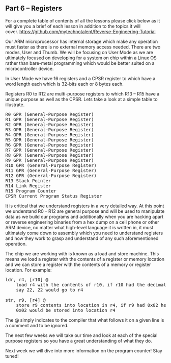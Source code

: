 ## Part 6 – Registers

For a complete table of contents of all the lessons please click below as it will give you a brief of each lesson in addition to the topics it will cover.&nbsp;https://github.com/mytechnotalent/Reverse-Engineering-Tutorial

Our ARM microprocessor has internal storage which make any operation must faster as there is no external memory access needed. There are two modes, User and Thumb. We will be focusing on User Mode as we are ultimately focused on developing for a system on chip within a Linux OS rather than bare-metal programming which would be better suited on a microcontroller device.

In User Mode we have 16 registers and a CPSR register to which have a word length each which is 32-bits each or 8 bytes each.

Registers R0 to R12 are multi-purpose registers to which R13 – R15 have a unique purpose as well as the CPSR. Lets take a look at a simple table to illustrate.

<pre spellcheck="false">R0 GPR (General-Purpose Register)
R1 GPR (General-Purpose Register)
R2 GPR (General-Purpose Register)
R3 GPR (General-Purpose Register)
R4 GPR (General-Purpose Register)
R5 GPR (General-Purpose Register)
R6 GPR (General-Purpose Register)
R7 GPR (General-Purpose Register)
R8 GPR (General-Purpose Register)
R9 GPR (General-Purpose Register)
R10 GPR (General-Purpose Register)
R11 GPR (General-Purpose Register)
R12 GPR (General-Purpose Register)
R13 Stack Pointer
R14 Link Register
R15 Program Counter
CPSR Current Program Status Register
</pre>

It is critical that we understand registers in a very detailed way. At this point we understand R0 – R12 are general purpose and will be used to manipulate data as we build our programs and additionally when you are hacking apart or reverse engineering binaries from a hex dump on a cell phone or other ARM device, no matter what high-level language it is written in, it must ultimately come down to assembly which you need to understand registers and how they work to grasp and understand of any such aforementioned operation.

The chip we are working with is known as a load and store machine. This means we load a register with the contents of a register or memory location and we can store a register with the contents of a memory or register location. For example:

<pre spellcheck="false">ldr, r4, [r10] @ 
&nbsp;&nbsp;&nbsp; load r4 with the contents of r10, if r10 had the decimal value of 
&nbsp;&nbsp;&nbsp; say 22, 22 would go to r4

str, r9, [r4] @ 
&nbsp;&nbsp;&nbsp; store r9 contents into location in r4, if r9 had 0x02 hex, 
&nbsp;&nbsp;&nbsp; 0x02 would be stored into location r4
</pre>

The @ simply indicates to the compiler that what follows it on a given line is a comment and to be ignored.

The next few weeks we will take our time and look at each of the special purpose registers so you have a great understanding of what they do.

Next week we will dive into more information on the program counter! Stay tuned!